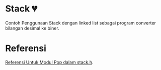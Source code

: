 # Stack 💔
Contoh Penggunaan Stack dengan linked list sebagai program converter bilangan desimal ke biner.
# Referensi
[Referensi Untuk Modul Pop dalam stack.h](https://www.geeksforgeeks.org/stack-using-linked-list-in-c/).

